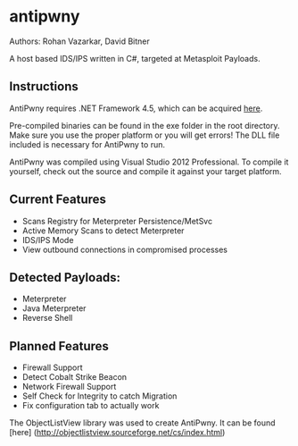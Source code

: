 antipwny
========
Authors: Rohan Vazarkar, David Bitner

A host based IDS/IPS written in C#, targeted at Metasploit Payloads.

Instructions
--------
AntiPwny requires .NET Framework 4.5, which can be acquired [here](http://www.microsoft.com/en-us/download/details.aspx?id=30653).

Pre-compiled binaries can be found in the exe folder in the root directory. Make sure you use the proper platform or you will get errors! The DLL file included is necessary for AntiPwny to run.

AntiPwny was compiled using Visual Studio 2012 Professional. To compile it yourself, check out the source and compile it against your target platform.

Current Features
--------
* Scans Registry for Meterpreter Persistence/MetSvc
* Active Memory Scans to detect Meterpreter
* IDS/IPS Mode
* View outbound connections in compromised processes

Detected Payloads:
--------
* Meterpreter
* Java Meterpreter
* Reverse Shell

Planned Features
--------
* Firewall Support
* Detect Cobalt Strike Beacon
* Network Firewall Support
* Self Check for Integrity to catch Migration
* Fix configuration tab to actually work

The ObjectListView library was used to create AntiPwny. It can be found [here] (http://objectlistview.sourceforge.net/cs/index.html)
